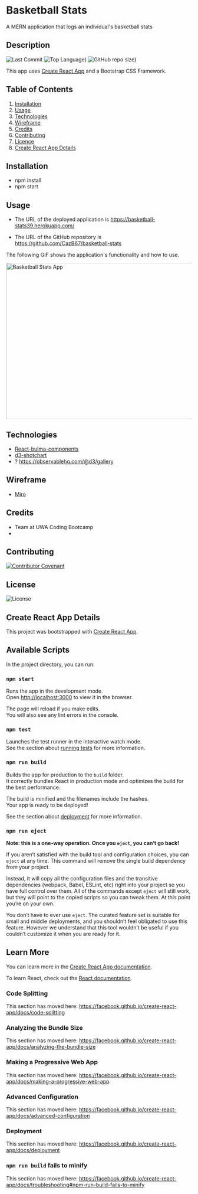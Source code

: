 # Basketball Stats
A MERN application that logs an individual's basketball stats

## Description 
![Last Commit](https://img.shields.io/github/last-commit/cazb67/basketball-stats) ![Top Language](https://img.shields.io/github/languages/top/cazb67/basketball-stats)) ![GitHub repo size](https://img.shields.io/github/repo-size/cazb67/basketball-stats)) 

This app  uses [Create React App](https://github.com/facebook/create-react-app) and a Bootstrap CSS Framework. 



## Table of Contents
1. [Installation](#Installation)
2. [Usage](#Usage)
3. [Technologies](#Technologies)
4. [Wireframe](#Wireframe)
5. [Credits](#Credits)
6. [Contributing](#Contributing)
7. [Licence](#License)
8. [Create React App Details](#Create-React-App-Details)

## Installation
- npm install
- npm start

## Usage
* The URL of the deployed application is https://basketball-stats39.herokuapp.com/

* The URL of the GitHub repository is https://github.com/CazB67/basketball-stats

The following GIF shows the application's functionality and how to use. 

<img src="" width="541" height="423" title="Basketball Stats App">

## Technologies
- [React-bulma-components](https://www.npmjs.com/package/react-bulma-components)
- [d3-shotchart](https://www.npmjs.com/package/d3-shotchart)
- ? https://observablehq.com/@d3/gallery

## Wireframe
- [Miro](https://miro.com/app/board/o9J_kpUZ7V8=/)

## Credits
- Team at UWA Coding Bootcamp
- 

## Contributing
[![Contributor Covenant](https://img.shields.io/badge/Contributor%20Covenant-v2.0%20adopted-ff69b4.svg)](code_of_conduct.md)

## License
![License](https://img.shields.io/github/license/cazb67/basketball-stats) 

## Create React App Details
This project was bootstrapped with [Create React App](https://github.com/facebook/create-react-app).

## Available Scripts

In the project directory, you can run:

### `npm start`

Runs the app in the development mode.<br />
Open [http://localhost:3000](http://localhost:3000) to view it in the browser.

The page will reload if you make edits.<br />
You will also see any lint errors in the console.

### `npm test`

Launches the test runner in the interactive watch mode.<br />
See the section about [running tests](https://facebook.github.io/create-react-app/docs/running-tests) for more information.

### `npm run build`

Builds the app for production to the `build` folder.<br />
It correctly bundles React in production mode and optimizes the build for the best performance.

The build is minified and the filenames include the hashes.<br />
Your app is ready to be deployed!

See the section about [deployment](https://facebook.github.io/create-react-app/docs/deployment) for more information.

### `npm run eject`

**Note: this is a one-way operation. Once you `eject`, you can’t go back!**

If you aren’t satisfied with the build tool and configuration choices, you can `eject` at any time. This command will remove the single build dependency from your project.

Instead, it will copy all the configuration files and the transitive dependencies (webpack, Babel, ESLint, etc) right into your project so you have full control over them. All of the commands except `eject` will still work, but they will point to the copied scripts so you can tweak them. At this point you’re on your own.

You don’t have to ever use `eject`. The curated feature set is suitable for small and middle deployments, and you shouldn’t feel obligated to use this feature. However we understand that this tool wouldn’t be useful if you couldn’t customize it when you are ready for it.

## Learn More

You can learn more in the [Create React App documentation](https://facebook.github.io/create-react-app/docs/getting-started).

To learn React, check out the [React documentation](https://reactjs.org/).

### Code Splitting

This section has moved here: https://facebook.github.io/create-react-app/docs/code-splitting

### Analyzing the Bundle Size

This section has moved here: https://facebook.github.io/create-react-app/docs/analyzing-the-bundle-size

### Making a Progressive Web App

This section has moved here: https://facebook.github.io/create-react-app/docs/making-a-progressive-web-app

### Advanced Configuration

This section has moved here: https://facebook.github.io/create-react-app/docs/advanced-configuration

### Deployment

This section has moved here: https://facebook.github.io/create-react-app/docs/deployment

### `npm run build` fails to minify

This section has moved here: https://facebook.github.io/create-react-app/docs/troubleshooting#npm-run-build-fails-to-minify